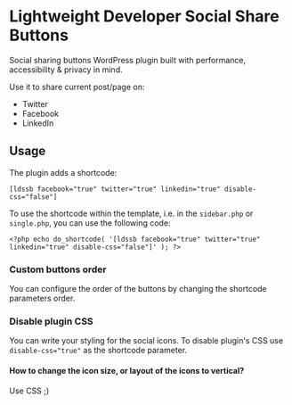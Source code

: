 # Lightweight Developer Social Share Buttons
Social sharing buttons WordPress plugin built with performance, accessibility & privacy in mind. 

Use it to share current post/page on:
* Twitter
* Facebook
* LinkedIn

## Usage
The plugin adds a shortcode:
```
[ldssb facebook="true" twitter="true" linkedin="true" disable-css="false"]
```

To use the shortcode within the template, i.e. in the `sidebar.php` or `single.php`, you can use the following code:
```
<?php echo do_shortcode( '[ldssb facebook="true" twitter="true" linkedin="true" disable-css="false"]' ); ?>
```

### Custom buttons order
You can configure the order of the buttons by changing the shortcode parameters order.

### Disable plugin CSS
You can write your styling for the social icons. To disable plugin's CSS use `disable-css="true"` as the shortcode parameter.

#### How to change the icon size, or layout of the icons to vertical?
Use CSS ;)
